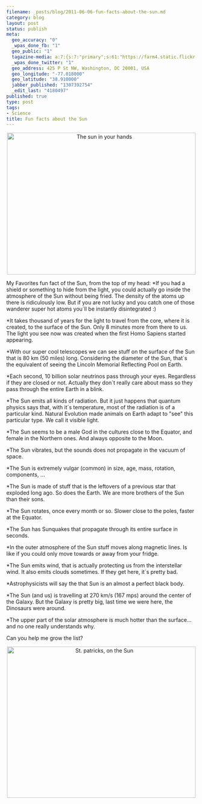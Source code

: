 ```yaml
--- 
filename: _posts/blog/2011-06-06-fun-facts-about-the-sun.md
category: blog
layout: post
status: publish
meta: 
  geo_accuracy: "0"
  _wpas_done_fb: "1"
  geo_public: "1"
  tagazine-media: a:7:{s:7:"primary";s:61:"https://farm4.static.flickr.com/3194/3078916756_6a6fc674ca.jpg";s:6:"images";a:2:{s:61:"https://farm4.static.flickr.com/3194/3078916756_6a6fc674ca.jpg";a:6:{s:8:"file_url";s:61:"https://farm4.static.flickr.com/3194/3078916756_6a6fc674ca.jpg";s:5:"width";s:3:"500";s:6:"height";s:3:"375";s:4:"type";s:5:"image";s:4:"area";s:6:"187500";s:9:"file_path";s:0:"";}s:61:"https://farm3.static.flickr.com/2791/4441561258_6b15ae7131.jpg";a:6:{s:8:"file_url";s:61:"https://farm3.static.flickr.com/2791/4441561258_6b15ae7131.jpg";s:5:"width";s:3:"500";s:6:"height";s:3:"400";s:4:"type";s:5:"image";s:4:"area";s:6:"200000";s:9:"file_path";s:0:"";}}s:6:"videos";a:0:{}s:11:"image_count";s:1:"2";s:6:"author";s:7:"4180497";s:7:"blog_id";s:7:"8438084";s:9:"mod_stamp";s:19:"2011-06-06 22:22:35";}
  _wpas_done_twitter: "1"
  geo_address: 425 P St NW, Washington, DC 20001, USA
  geo_longitude: "-77.018000"
  geo_latitude: "38.910000"
  jabber_published: "1307392754"
  _edit_last: "4180497"
published: true
type: post
tags: 
- Science
title: Fun facts about the Sun
---
```

<p style="text-align:center;"><a title="The sun in your hands by brunosan, on Flickr" href="https://www.flickr.com/photos/nasonurb/3078916756/"><img class="aligncenter" src="https://farm4.static.flickr.com/3194/3078916756_6a6fc674ca.jpg" alt="The sun in your hands" width="500" height="375" /></a></p>
My Favorites fun fact of the Sun, from the top of my head:

<!--more-->*If you had a shield or something to hide from the light, you could actually go inside the atmosphere of the Sun without being fried. The density of the atoms up there is ridiculously low. But if you are not lucky and you catch one of those wanderer super hot atoms you´ll be instantly disintegrated :)

*It takes thousand of years for the light to travel from the core, where it is created, to the surface of the Sun. Only 8 minutes more from there to us. The light you see now was created when the first Homo Sapiens started appearing.

*With our super cool telescopes we can see stuff on the surface of the Sun that is 80 km (50 miles) long. Considering the diameter of the Sun, that´s the equivalent of seeing the Lincoln Memorial Reflecting Pool on Earth.

*Each second, 10 billion solar neutrinos pass through your eyes. Regardless if they are closed or not. Actually they don´t really care about mass so they pass through the entire Earth in a blink.

*The Sun emits all kinds of radiation. But it just happens that quantum physics says that, with it´s temperature, most of the radiation is of a particular kind. Natural Evolution made animals on Earth adapt to "see" this particular type. We call it visible light.

*The Sun seems to be a male God in the cultures close to the Equator, and female in the Northern ones. And always opposite to the Moon.

*The Sun vibrates, but the sounds does not propagate in the vacuum of space.

*The Sun is extremely vulgar (common) in size, age, mass, rotation, components, ...

*The Sun is made of stuff that is the leftovers of a previous star that exploded long ago. So does the Earth. We are more brothers of the Sun than their sons.

*The Sun rotates, once every month or so. Slower close to the poles, faster at the Equator.

*The Sun has Sunquakes that propagate through its entire surface in seconds.

*In the outer atmosphere of the Sun stuff moves along magnetic lines. Is like if you could only move towards or away from your fridge.

*The Sun emits wind, that is actually protecting us from the interstellar wind. It also emits clouds sometimes. If they get here, it´s pretty bad.

*Astrophysicists will say the that Sun is an almost a perfect black body.

*The Sun (and us) is travelling at 270 km/s (167 mps) around the center of the Galaxy. But the Galaxy is pretty big, last time we were here, the Dinosaurs were around.

*The upper part of the solar atmosphere is much hotter than the surface... and no one really understands why.

Can you help me grow the list?
<p style="text-align:center;"><a title="St. patricks, on the Sun by brunosan, on Flickr" href="https://www.flickr.com/photos/nasonurb/4441561258/"><img class="aligncenter" src="https://farm3.static.flickr.com/2791/4441561258_6b15ae7131.jpg" alt="St. patricks, on the Sun" width="500" height="400" /></a></p>
